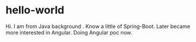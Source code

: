 # hello-world
Hi.
I am from Java background . Know a little of Spring-Boot. Later became more interested in Angular. Doing Angular poc now.
